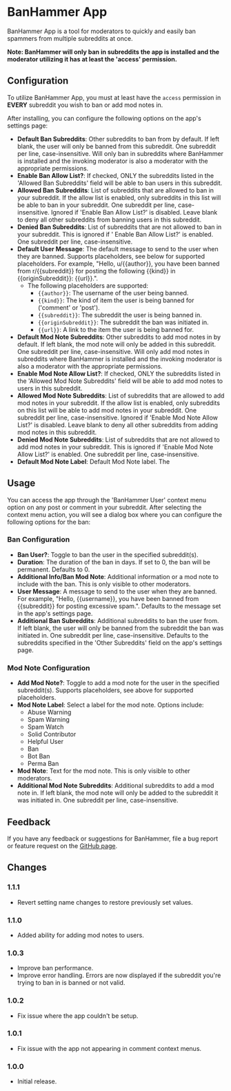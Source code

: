 # BanHammer App

BanHammer App is a tool for moderators to quickly and easily ban spammers from multiple subreddits at once.

**Note: BanHammer will only ban in subreddits the app is installed and the moderator utilizing it has at least the
'access' permission.**

## Configuration

To utilize BanHammer App, you must at least have the `access` permission in **EVERY** subreddit you wish to ban or add
mod notes in.

After installing, you can configure the following options on the app's settings page:

- **Default Ban Subreddits**: Other subreddits to ban from by default. If left blank, the user will only be banned from
  this subreddit. One subreddit per line, case-insensitive. Will only ban in subreddits where BanHammer is installed and
  the invoking moderator is also a moderator with the appropriate permissions.
- **Enable Ban Allow List?**: If checked, ONLY the subreddits listed in the 'Allowed Ban Subreddits' field will be able
  to ban users in this subreddit.
- **Allowed Ban Subreddits**: List of subreddits that are allowed to ban in your subreddit. If the allow list is
  enabled, only subreddits in this list will be able to ban in your subreddit. One subreddit per line, case-insensitive.
  Ignored if 'Enable Ban Allow List?' is disabled. Leave blank to deny all other subreddits from banning users in this
  subreddit.
- **Denied Ban Subreddits**: List of subreddits that are not allowed to ban in your subreddit. This is ignored if '
  Enable Ban Allow List?' is enabled. One subreddit per line, case-insensitive.
- **Default User Message**: The default message to send to the user when they are banned. Supports placeholders, see
  below for supported placeholders. For example, "Hello, u/{{author}}, you have been banned from r/{{subreddit}} for
  posting the following {{kind}} in {{originSubreddit}}: {{url}}.".
    - The following placeholders are supported:
        - `{{author}}`: The username of the user being banned.
        - `{{kind}}`: The kind of item the user is being banned for ('comment' or 'post').
        - `{{subreddit}}`: The subreddit the user is being banned in.
        - `{{originSubreddit}}`: The subreddit the ban was initiated in.
        - `{{url}}`: A link to the item the user is being banned for.
- **Default Mod Note Subreddits**: Other subreddits to add mod notes in by default. If left blank, the mod note will
  only be added in this subreddit. One subreddit per line, case-insensitive. Will only add mod notes in subreddits where
  BanHammer is installed and the invoking moderator is also a moderator with the appropriate permissions.
- **Enable Mod Note Allow List?**: If checked, ONLY the subreddits listed in the 'Allowed Mod Note Subreddits' field
  will be able to add mod notes to users in this subreddit.
- **Allowed Mod Note Subreddits**: List of subreddits that are allowed to add mod notes in your subreddit. If the allow
  list is enabled, only subreddits on this list will be able to add mod notes in your subreddit. One subreddit per line,
  case-insensitive. Ignored if 'Enable Mod Note Allow List?' is disabled. Leave blank to deny all other subreddits from
  adding mod notes in this subreddit.
- **Denied Mod Note Subreddits**: List of subreddits that are not allowed to add mod notes in your subreddit. This is
  ignored if 'Enable Mod Note Allow List?' is enabled. One subreddit per line, case-insensitive.
- **Default Mod Note Label**: Default Mod Note label. The

## Usage

You can access the app through the 'BanHammer User' context menu option on any post or comment in your subreddit. After
selecting the context menu action, you will see a dialog box where you can configure the following options for the ban:

### Ban Configuration

- **Ban User?**: Toggle to ban the user in the specified subreddit(s).
- **Duration**: The duration of the ban in days. If set to 0, the ban will be permanent. Defaults to 0.
- **Additional Info/Ban Mod Note**: Additional information or a mod note to include with the ban. This is only visible
  to other moderators.
- **User Message**: A message to send to the user when they are banned. For example, "Hello, {{username}}, you have been
  banned from {{subreddit}} for posting excessive spam.". Defaults to the message set in the app's settings page.
- **Additional Ban Subreddits**: Additional subreddits to ban the user from. If left blank, the user will only be banned
  from the subreddit the ban was initiated in. One subreddit per line, case-insensitive. Defaults to the subreddits
  specified in the 'Other Subreddits' field on the app's settings page.

### Mod Note Configuration

- **Add Mod Note?**: Toggle to add a mod note for the user in the specified subreddit(s). Supports placeholders, see
  above for supported placeholders.
- **Mod Note Label**: Select a label for the mod note. Options include:
    - Abuse Warning
    - Spam Warning
    - Spam Watch
    - Solid Contributor
    - Helpful User
    - Ban
    - Bot Ban
    - Perma Ban
- **Mod Note**: Text for the mod note. This is only visible to other moderators.
- **Additional Mod Note Subreddits**: Additional subreddits to add a mod note in. If left blank, the mod note will only
  be added to the subreddit it was initiated in. One subreddit per line, case-insensitive.

## Feedback

If you have any feedback or suggestions for BanHammer, file a bug report or feature request on the
[GitHub page](https://github.com/LilSpazJoekp/banhammerapp).

## Changes

### 1.1.1

- Revert setting name changes to restore previously set values.

### 1.1.0

- Added ability for adding mod notes to users.

### 1.0.3

- Improve ban performance.
- Improve error handling. Errors are now displayed if the subreddit you're trying to ban in is banned or not valid.

### 1.0.2

- Fix issue where the app couldn't be setup.

### 1.0.1

- Fix issue with the app not appearing in comment context menus.

### 1.0.0

- Initial release.
